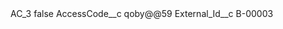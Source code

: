 <?xml version="1.0" encoding="UTF-8"?>
<CustomMetadata xmlns="http://soap.sforce.com/2006/04/metadata" xmlns:xsi="http://www.w3.org/2001/XMLSchema-instance" xmlns:xsd="http://www.w3.org/2001/XMLSchema">
    <label>AC_3</label>
    <protected>false</protected>
    <values>
        <field>AccessCode__c</field>
        <value xsi:type="xsd:string">qoby@@59</value>
    </values>
    <values>
        <field>External_Id__c</field>
        <value xsi:type="xsd:string">B-00003</value>
    </values>
</CustomMetadata>
